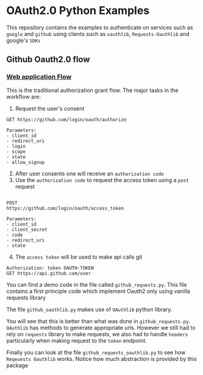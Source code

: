 # **OAuth2.0 Python Examples**

This repository contains the examples to authenticate on services such as `google` and `github` using clients such as `oauthlib`, `Requests-Oauthlib` and google's `SDKs`

## **Github Oauth2.0 flow**

### [**Web application Flow**](https://docs.github.com/en/developers/apps/building-oauth-apps/authorizing-oauth-apps)

This is the traditional authorization grant flow. The major tasks in the workflow are:

1. Request the user's consent

```
GET https://github.com/login/oauth/authorize

Parameters:
- client_id
- redirect_uri	
- login
- scope
- state
- allow_signup
```

2. After user consents one will receive an `authorization code`
3. Use the `authorization code` to request the access token using a `post` request

```
 
POST
https://github.com/login/oauth/access_token

Parameters:
- client_id 
- client_secret
- code
- redirect_uri
- state
```

4. The `access token` will be used to make api calls
git
```shell
Authorization: token OAUTH-TOKEN
GET https://api.github.com/user
```
You can find a demo code in the file called `github_requests.py`. This file contains a first principle code which implement Oauth2 only using vanilla requests library

The file `github_oauthlib.py` makes use of `OAuthlib` python library. 

You will see that this is better than what was done in `github_requests.py`. `OAuthlib` has methods to generate  appropriate urls. However we still had to rely on `requests` library to make requests, we also had to handle `headers` particularly when making request to the `token` endpoint.

Finally you can look at the file `github_requests_oauthlib.py` to see how `Reqeuests Oauthlib` works. Notice how much abstraction is provided by this package

